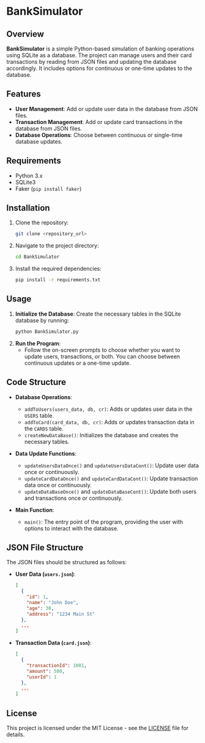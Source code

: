 
# BankSimulator

## Overview
**BankSimulator** is a simple Python-based simulation of banking operations using SQLite as a database. The project can manage users and their card transactions by reading from JSON files and updating the database accordingly. It includes options for continuous or one-time updates to the database.

## Features
- **User Management**: Add or update user data in the database from JSON files.
- **Transaction Management**: Add or update card transactions in the database from JSON files.
- **Database Operations**: Choose between continuous or single-time database updates.

## Requirements
- Python 3.x
- SQLite3
- Faker (`pip install faker`)

## Installation
1. Clone the repository:
   ```bash
   git clone <repository_url>
   ```
2. Navigate to the project directory:
   ```bash
   cd BankSimulator
   ```
3. Install the required dependencies:
   ```bash
   pip install -r requirements.txt
   ```

## Usage
1. **Initialize the Database**: Create the necessary tables in the SQLite database by running:
   ```python
   python BankSimulator.py
   ```
2. **Run the Program**:
   - Follow the on-screen prompts to choose whether you want to update users, transactions, or both. You can choose between continuous updates or a one-time update.

## Code Structure
- **Database Operations**:
  - `addToUsers(users_data, db, cr)`: Adds or updates user data in the `USERS` table.
  - `addToCard(card_data, db, cr)`: Adds or updates transaction data in the `CARDS` table.
  - `createNewDataBase()`: Initializes the database and creates the necessary tables.

- **Data Update Functions**:
  - `updateUsersDataOnce()` and `updateUsersDataCont()`: Update user data once or continuously.
  - `updateCardDataOnce()` and `updateCardDataCont()`: Update transaction data once or continuously.
  - `updateDataBaseOnce()` and `updateDataBaseCont()`: Update both users and transactions once or continuously.

- **Main Function**:
  - `main()`: The entry point of the program, providing the user with options to interact with the database.

## JSON File Structure
The JSON files should be structured as follows:

- **User Data (`users.json`)**:
  ```json
  [
    {
      "id": 1,
      "name": "John Doe",
      "age": 30,
      "address": "1234 Main St"
    },
    ...
  ]
  ```

- **Transaction Data (`card.json`)**:
  ```json
  [
    {
      "transactionId": 1001,
      "amount": 500,
      "userId": 1
    },
    ...
  ]
  ```

## License
This project is licensed under the MIT License - see the [LICENSE](LICENSE) file for details.
